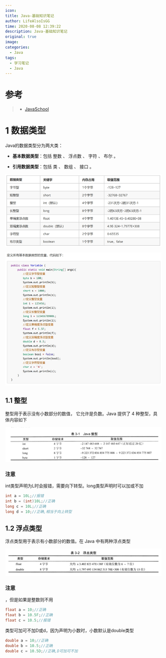 ```yaml
---
icon: 
title: Java-基础知识笔记
author: LifeAlsoIsGG
time: 2020-08-08 12:39:22
description: Java-基础知识笔记
original: true
image: 
categories: 
  - Java
tags: 
  - 学习笔记
  - Java
---
```




# 参考

> - [JavaSchool](http://www.51gjie.com/)



# 1 数据类型

Java的数据类型分为两大类： 

- **基本数据类型**：包括 整数 、 浮点数 、 字符 、 布尔 。 

- **引用数据类型**：包括 类 、 数组 、 接口 。

  

![](./images/Java-BasicNotes/dataType.jpg)



![](./images/Java-BasicNotes/data_type_exercise.jpg)





## 1.1 整型

整型用于表示没有小数部分的数值， 它允许是负数。Java 提供了 4 种整型，具体内容如下



![xx](./images/Java-BasicNotes/Java_Integer.jpg)



### 注意

int类型声明为L时会报错，需要向下转型。long类型声明时可以加或不加

```java
int a = 10L;//报错
int b = (int)10L;//正确
long c = 10L;//正确
long d = 10;//正确,相当于向上转型
```







## 1.2 浮点类型

浮点类型用于表示有小数部分的数值。在 Java 中有两种浮点类型



![](./images/Java-BasicNotes/float.jpg)



### 注意

，但是如果是整数则不用

```java
float a = 10;//正确
float b = 10.5F;//正确
float c = 10.5;//报错
```

类型可加可不加D或d，因为声明为小数时，小数默认是double类型

```java
double a = 10;//正确
double b = 10.5;//正确
double c = 10.5D;//正确,D可加可不加
```






